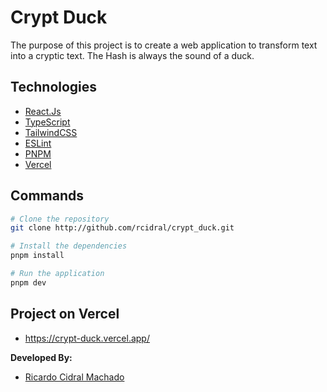 # Crypt Duck

The purpose of this project is to create a web application to transform text into a cryptic text.
The Hash is always the sound of a duck.

## Technologies

- [React.Js](https://reactjs.org/)
- [TypeScript](https://www.typescriptlang.org/)
- [TailwindCSS](https://tailwindcss.com/)
- [ESLint](https://eslint.org/)
- [PNPM](https://pnpm.js.org/)
- [Vercel](https://vercel.com/)

## Commands

```bash
# Clone the repository
git clone http://github.com/rcidral/crypt_duck.git

# Install the dependencies
pnpm install

# Run the application
pnpm dev
```

## Project on Vercel
- https://crypt-duck.vercel.app/

**Developed By:**
- [Ricardo Cidral Machado](https://github.com/rcidral)
